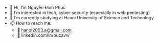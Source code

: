 - 👋 Hi, I’m Nguyễn Đình Phúc
- 👀 I’m interested in tech, cyber-security (especially in web pentesting)
- 🌱 I’m currently studying at Hanoi University of Science and Technology
- 📫 How to reach me:
  + 🔗 hanoi2003.a@gmail.com
  + 🔗 linkedin.com/in/pucavv/

<!---
phuc20215629/phuc20215629 is a ✨ special ✨ repository because its `README.md` (this file) appears on your GitHub profile.
You can click the Preview link to take a look at your changes.
--->
